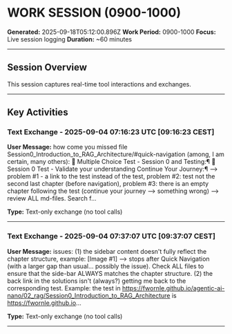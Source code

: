 # WORK SESSION (0900-1000)

**Generated:** 2025-09-18T05:12:00.896Z
**Work Period:** 0900-1000
**Focus:** Live session logging
**Duration:** ~60 minutes

---

## Session Overview

This session captures real-time tool interactions and exchanges.

---

## Key Activities

### Text Exchange - 2025-09-04 07:16:23 UTC [09:16:23 CEST]

**User Message:** how come you missed file Session0_Introduction_to_RAG_Architecture/#quick-navigation (among, I am certain, many others): 📝 Multiple Choice Test - Session 0 and Testing:¶
📝 Session 0 Test - Validate your understanding
Continue Your Journey:¶
--> problem #1 - a link to the test instead of the test, problem #2: test not the second last chapter (before navigation), problem #3: there is an empty chapter following the test (continue your journey --> something wrong) --> review ALL md-files. Search f...

**Type:** Text-only exchange (no tool calls)

---

### Text Exchange - 2025-09-04 07:37:07 UTC [09:37:07 CEST]

**User Message:** issues: (1) the sidebar content doesn't fully reflect the chapter structure, example: [Image #1] --> stops after Quick Navigation (with a larger gap than usual... possibly the issue). Check ALL files to ensure that the side-bar ALWAYS matches the chapter structure. (2) the back link in the solutions isn't (always?) getting me back to the corresponding test. Example: the test in https://fwornle.github.io/agentic-ai-nano/02_rag/Session0_Introduction_to_RAG_Architecture is https://fwornle.github.io...

**Type:** Text-only exchange (no tool calls)

---

